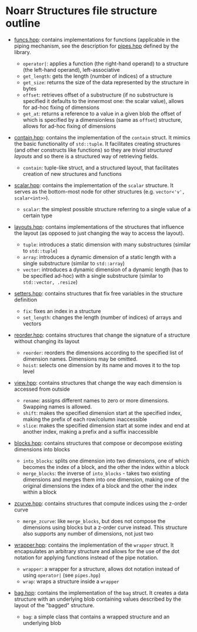 # Noarr Structures file structure outline

- [funcs.hpp](funcs.hpp): contains implementations for functions (applicable in the piping mechanism, see the description for [pipes.hpp](pipes.hpp) defined by the library.

  - `operator|`: applies a function (the right-hand operand) to a structure (the left-hand operand), left-associative
  - `get_length`: gets the length (number of indices) of a structure
  - `get_size`: returns the size of the data represented by the structure in bytes
  - `offset`: retrieves offset of a substructure (if no substructure is specified it defaults to the innermost one: the scalar value), allows for ad-hoc fixing of dimensions
  - `get_at`: returns a reference to a value in a given blob the offset of which is specified by a dimensionless (same as `offset`) structure, allows for ad-hoc fixing of dimensions

- [contain.hpp](contain.hpp): contains the implementation of the `contain` struct. It mimics the basic functionality of `std::tuple`. It facilitates creating structures (and other constructs like functions) so they are *trivial structured layouts* and so there is a structured way of retrieving fields.

  - `contain`: tuple-like struct, and a structured layout, that facilitates creation of new structures and functions

- [scalar.hpp](scalar.hpp): contains the implementation of the `scalar` structure. It serves as the bottom-most node for other structures (e.g. `vector<'v', scalar<int>>`).

  - `scalar`: the simplest possible structure referring to a single value of a certain type

- [layouts.hpp](layouts.hpp): contains implementations of the structures that influence the layout (as opposed to just changing the way to access the layout).

  - `tuple`: introduces a static dimension with many substructures (similar to `std::tuple`)
  - `array`: introduces a dynamic dimension of a static length with a single substructure (similar to `std::array`)
  - `vector`: introduces a dynamic dimension of a dynamic length (has to be specified ad-hoc) with a single substructure (similar to `std::vector, .resize`)

- [setters.hpp](setters.hpp): contains structures that fix free variables in the structure definition

  - `fix`: fixes an index in a structure
  - `set_length`: changes the length (number of indices) of arrays and vectors

- [reorder.hpp](reorder.hpp): contains structures that change the signature of a structure without changing its layout

  - `reorder`: reorders the dimensions according to the specified list of dimension names. Dimensions may be omitted.
  - `hoist`: selects one dimension by its name and moves it to the top level

- [view.hpp](view.hpp): contains structures that change the way each dimension is accessed from outside

  - `rename`: assigns different names to zero or more dimensions. Swapping names is allowed.
  - `shift`: makes the specified dimension start at the specified index, making the prefix of each row/column inaccessible
  - `slice`: makes the specified dimension start at some index and end at another index, making a prefix and a suffix inaccessible

- [blocks.hpp](blocks.hpp): contains structures that compose or decompose existing dimensions into blocks

  - `into_blocks`: splits one dimension into two dimensions, one of which becomes the index of a block, and the other the index within a block
  - `merge_blocks`: the inverse of `into_blocks` - takes two existing dimensions and merges them into one dimension, making one of the original dimensions the index of a block and the other the index within a block

- [zcurve.hpp](zcurve.hpp): contains structures that compute indices using the z-order curve

  - `merge_zcurve`: like `merge_blocks`, but does not compose the dimensions using blocks but a z-order curve instead. This structure also supports any number of dimensions, not just two

- [wrapper.hpp](wrapper.hpp): contains the implementation of the `wrapper` struct. It encapsulates an arbitrary structure and allows for the use of the dot notation for applying functions instead of the pipe notation.

  - `wrapper`: a wrapper for a structure, allows dot notation instead of using `operator|` (see `pipes.hpp`)
  - `wrap`: wraps a structure inside a `wrapper`

- [bag.hpp](bag.hpp): contains the implementation of the `bag` struct. It creates a data structure with an underlying blob containing values described by the layout of the "bagged" structure.

  - `bag`: a simple class that contains a wrapped structure and an underlying blob
